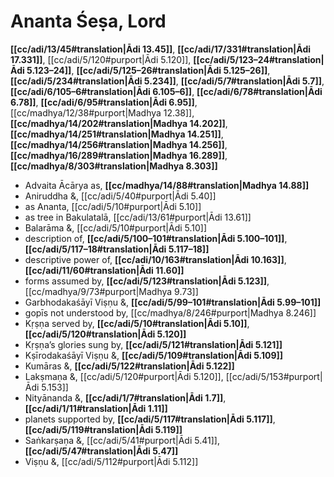 # Ananta Śeṣa, Lord

**[[cc/adi/13/45#translation|Ādi 13.45]]**, **[[cc/adi/17/331#translation|Ādi 17.331]]**, [[cc/adi/5/120#purport|Ādi 5.120]], **[[cc/adi/5/123–24#translation|Ādi 5.123–24]]**, **[[cc/adi/5/125–26#translation|Ādi 5.125–26]]**, **[[cc/adi/5/234#translation|Ādi 5.234]]**, **[[cc/adi/5/7#translation|Ādi 5.7]]**, **[[cc/adi/6/105–6#translation|Ādi 6.105–6]]**, **[[cc/adi/6/78#translation|Ādi 6.78]]**, **[[cc/adi/6/95#translation|Ādi 6.95]]**, [[cc/madhya/12/38#purport|Madhya 12.38]], **[[cc/madhya/14/202#translation|Madhya 14.202]]**, **[[cc/madhya/14/251#translation|Madhya 14.251]]**, **[[cc/madhya/14/256#translation|Madhya 14.256]]**, **[[cc/madhya/16/289#translation|Madhya 16.289]]**, **[[cc/madhya/8/303#translation|Madhya 8.303]]**

* Advaita Ācārya as, **[[cc/madhya/14/88#translation|Madhya 14.88]]**
* Aniruddha &, [[cc/adi/5/40#purport|Ādi 5.40]]
* as Ananta, [[cc/adi/5/10#purport|Ādi 5.10]]
* as tree in Bakulatalā, [[cc/adi/13/61#purport|Ādi 13.61]]
* Balarāma &, [[cc/adi/5/10#purport|Ādi 5.10]]
* description of, **[[cc/adi/5/100–101#translation|Ādi 5.100–101]]**, **[[cc/adi/5/117–18#translation|Ādi 5.117–18]]**
* descriptive power of, **[[cc/adi/10/163#translation|Ādi 10.163]]**, **[[cc/adi/11/60#translation|Ādi 11.60]]**
* forms assumed by, **[[cc/adi/5/123#translation|Ādi 5.123]]**, [[cc/madhya/9/73#purport|Madhya 9.73]]
* Garbhodakaśāyī Viṣṇu &, **[[cc/adi/5/99–101#translation|Ādi 5.99–101]]**
* gopīs not understood by, [[cc/madhya/8/246#purport|Madhya 8.246]]
* Kṛṣṇa served by, **[[cc/adi/5/10#translation|Ādi 5.10]]**, **[[cc/adi/5/120#translation|Ādi 5.120]]**
* Kṛṣṇa’s glories sung by, **[[cc/adi/5/121#translation|Ādi 5.121]]**
* Kṣīrodakaśāyī Viṣṇu &, **[[cc/adi/5/109#translation|Ādi 5.109]]**
* Kumāras &, **[[cc/adi/5/122#translation|Ādi 5.122]]**
* Lakṣmaṇa &, [[cc/adi/5/120#purport|Ādi 5.120]], [[cc/adi/5/153#purport|Ādi 5.153]]
* Nityānanda &, **[[cc/adi/1/7#translation|Ādi 1.7]]**, **[[cc/adi/1/11#translation|Ādi 1.11]]**
* planets supported by, **[[cc/adi/5/117#translation|Ādi 5.117]]**, **[[cc/adi/5/119#translation|Ādi 5.119]]**
* Saṅkarṣaṇa &, [[cc/adi/5/41#purport|Ādi 5.41]], **[[cc/adi/5/47#translation|Ādi 5.47]]**
* Viṣṇu &, [[cc/adi/5/112#purport|Ādi 5.112]]
